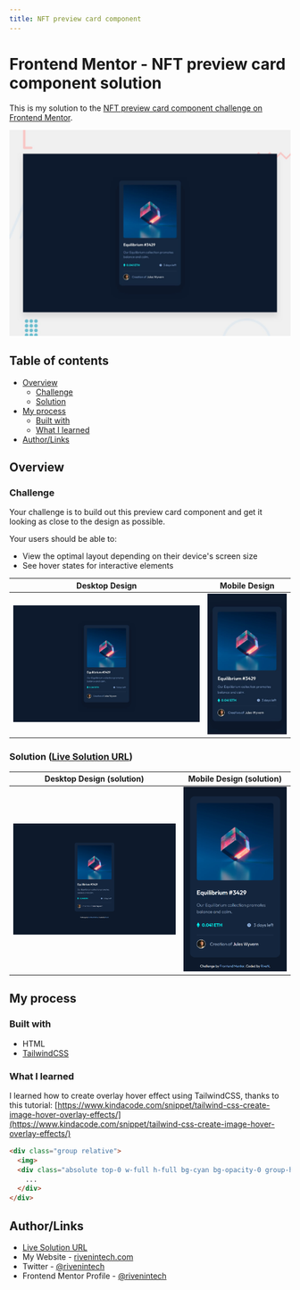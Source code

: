 ```yaml
---
title: NFT preview card component
---
```


<script>
  // Add target="_top" to all absolute URLs
  document.addEventListener("DOMContentLoaded", function () {
      var links = document.links;
      for (var i = 0, linksLength = links.length; i < linksLength; i++) {
          if (links[i].hostname != window.location.hostname) {
              links[i].target = "_top";
          }
      }
  });
</script>

# Frontend Mentor - NFT preview card component solution

This is my solution to the [NFT preview card component challenge on Frontend Mentor](https://www.frontendmentor.io/challenges/nft-preview-card-component-SbdUL_w0U).

![Design preview for the NFT preview card component](./assets/design/preview.jpg)

## Table of contents

- [Overview](#overview)
  - [Challenge](#challenge)
  - [Solution](#solution-live-solution-url)
- [My process](#my-process)
  - [Built with](#built-with)
  - [What I learned](#what-i-learned)
- [Author/Links](#authorlinks)

## Overview

### Challenge

Your challenge is to build out this preview card component and get it looking as close to the design as possible.

Your users should be able to:

- View the optimal layout depending on their device's screen size
- See hover states for interactive elements

| Desktop Design | Mobile Design |
| --- | --- |
| ![desktop design](./assets/design/desktop-design.jpg) | ![mobile design](./assets/design/mobile-design.jpg) |

### Solution ([Live Solution URL](https://rivenintech.github.io/frontend-mentor-solutions/nft-preview-card-component/))

| Desktop Design (solution) | Mobile Design (solution) |
| --- | --- |
| ![desktop design](./assets/design/desktop-solution.png) | ![mobile design](./assets/design/mobile-solution.png) |

## My process

### Built with

- HTML
- [TailwindCSS](https://tailwindcss.com/)

### What I learned

I learned how to create overlay hover effect using TailwindCSS, thanks to this tutorial: [https://www.kindacode.com/snippet/tailwind-css-create-image-hover-overlay-effects/](https://www.kindacode.com/snippet/tailwind-css-create-image-hover-overlay-effects/)

```html
<div class="group relative">
  <img>
  <div class="absolute top-0 w-full h-full bg-cyan bg-opacity-0 group-hover:bg-opacity-50 duration-300">
    ...
  </div>
</div>
```

## Author/Links

- [Live Solution URL](https://rivenintech.github.io/frontend-mentor-solutions/nft-preview-card-component/)
- My Website - [rivenintech.com](https://rivenintech.com)
- Twitter - [@rivenintech](https://www.twitter.com/rivenintech)
- Frontend Mentor Profile - [@rivenintech](https://www.frontendmentor.io/profile/rivenintech)
